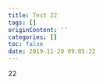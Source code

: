 ```yaml
---
title: Test 22
tags: []
originContent: ''
categories: []
toc: false
date: 2019-11-20 09:05:22
---
```


22
